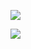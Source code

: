![](https://youpaiyun.zongqilive.cn/image/20200529164217.png)

![](https://youpaiyun.zongqilive.cn/image/20200529164403.png)
